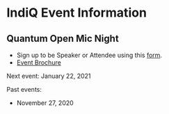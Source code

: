 # IndiQ Event Information

## Quantum Open Mic Night
- Sign up to be Speaker or Attendee using this [form](https://airtable.com/shr8oY5xvVXb4GJjt).
- [Event Brochure](QuantumOpenMicNight_EventBrochure.pdf)

Next event: January 22, 2021

Past events:
- November 27, 2020
